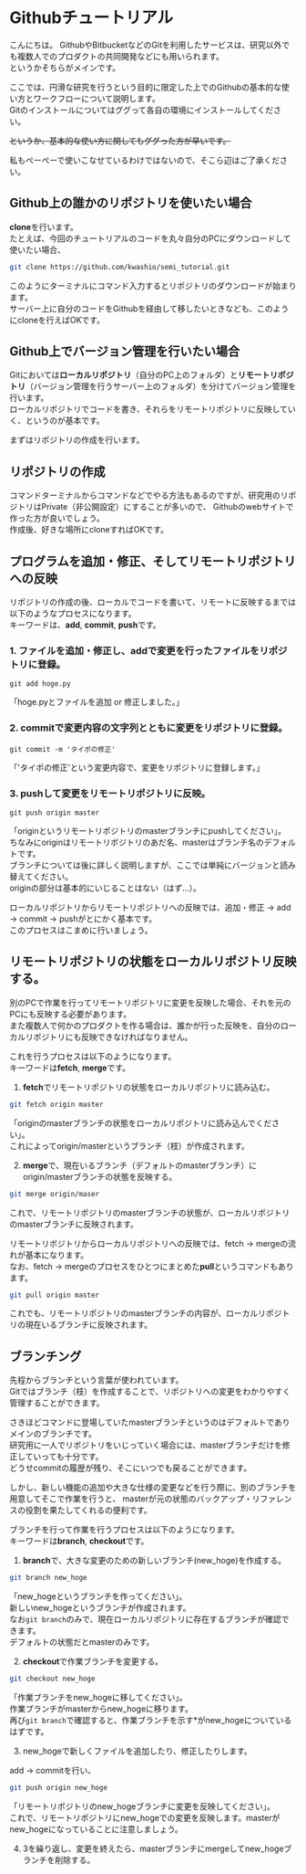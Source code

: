 # Githubチュートリアル
こんにちは。
GithubやBitbucketなどのGitを利用したサービスは、研究以外でも複数人でのプロダクトの共同開発などにも用いられます。  
というかそちらがメインです。

ここでは、円滑な研究を行うという目的に限定した上でのGithubの基本的な使い方とワークフローについて説明します。  
Gitのインストールについてはググって各自の環境にインストールしてください。

~~というか、基本的な使い方に関してもググった方が早いです。~~

私もぺーぺーで使いこなせているわけではないので、そこら辺はご了承ください。

## Github上の誰かのリポジトリを使いたい場合
**clone**を行います。  
たとえば、今回のチュートリアルのコードを丸々自分のPCにダウンロードして使いたい場合、
```bash
git clone https://github.com/kwashio/semi_tutorial.git
```
このようにターミナルにコマンド入力するとリポジトリのダウンロードが始まります。  
サーバー上に自分のコードをGithubを経由して移したいときなども、このようにcloneを行えばOKです。  


## Github上でバージョン管理を行いたい場合
Gitにおいては**ローカルリポジトリ**（自分のPC上のフォルダ）と**リモートリポジトリ**（バージョン管理を行うサーバー上のフォルダ）を分けてバージョン管理を行います。  
ローカルリポジトリでコードを書き、それらをリモートリポジトリに反映していく、というのが基本です。  

まずはリポジトリの作成を行います。

## リポジトリの作成
コマンドターミナルからコマンドなどでやる方法もあるのですが、研究用のリポジトリはPrivate（非公開設定）にすることが多いので、
Githubのwebサイトで作った方が良いでしょう。  
作成後、好きな場所にcloneすればOKです。

## プログラムを追加・修正、そしてリモートリポジトリへの反映
リポジトリの作成の後、ローカルでコードを書いて、リモートに反映するまでは以下のようなプロセスになります。  
キーワードは、**add**, **commit**, **push**です。

### 1. ファイルを追加・修正し、**add**で変更を行ったファイルをリポジトリに登録。
```
git add hoge.py
```
「hoge.pyとファイルを追加 or 修正しました。」

### 2. **commit**で変更内容の文字列とともに変更をリポジトリに登録。
```
git commit -m 'タイポの修正'
```
「'タイポの修正'という変更内容で、変更をリポジトリに登録します。」

### 3. **push**して変更をリモートリポジトリに反映。
```
git push origin master
```
「originというリモートリポジトリのmasterブランチにpushしてください」。  
ちなみにoriginはリモートリポジトリのあだ名、masterはブランチ名のデフォルトです。  
ブランチについては後に詳しく説明しますが、ここでは単純にバージョンと読み替えてください。  
originの部分は基本的にいじることはない（はず…）。

ローカルリポジトリからリモートリポジトリへの反映では、追加・修正 -> add -> commit -> pushがとにかく基本です。  
このプロセスはこまめに行いましょう。

## リモートリポジトリの状態をローカルリポジトリ反映する。
別のPCで作業を行ってリモートリポジトリに変更を反映した場合、それを元のPCにも反映する必要があります。  
また複数人で何かのプロダクトを作る場合は、誰かが行った反映を、自分のローカルリポジトリにも反映できなければなりません。  

これを行うプロセスは以下のようになります。  
キーワードは**fetch**, **merge**です。

1. **fetch**でリモートリポジトリの状態をローカルリポジトリに読み込む。
```bash
git fetch origin master
```
「originのmasterブランチの状態をローカルリポジトリに読み込んでください」。  
これによってorigin/masterというブランチ（枝）が作成されます。  

2. **merge**で、現在いるブランチ（デフォルトのmasterブランチ）にorigin/masterブランチの状態を反映する。
```bash
git merge origin/maser
```
これで、リモートリポジトリのmasterブランチの状態が、ローカルリポジトリのmasterブランチに反映されます。

リモートリポジトリからローカルリポジトリへの反映では、fetch -> mergeの流れが基本になります。  
なお、fetch -> mergeのプロセスをひとつにまとめた**pull**というコマンドもあります。
```bash
git pull origin master
```
これでも、リモートリポジトリのmasterブランチの内容が、ローカルリポジトリの現在いるブランチに反映されます。


## ブランチング
先程からブランチという言葉が使われています。  
Gitではブランチ（枝）を作成することで、リポジトリへの変更をわかりやすく管理することができます。  

さきほどコマンドに登場していたmasterブランチというのはデフォルトでありメインのブランチです。  
研究用に一人でリポジトリをいじっていく場合には、masterブランチだけを修正していっても十分です。  
どうせcommitの履歴が残り、そこにいつでも戻ることができます。  

しかし、新しい機能の追加や大きな仕様の変更などを行う際に、別のブランチを用意してそこで作業を行うと、
masterが元の状態のバックアップ・リファレンスの役割を果たしてくれるの便利です。

ブランチを行って作業を行うプロセスは以下のようになります。  
キーワードは**branch**, **checkout**です。

1. **branch**で、大きな変更のための新しいブランチ(new_hoge)を作成する。
```bash
git branch new_hoge
```
「new_hogeというブランチを作ってください」。  
新しいnew_hogeというブランチが作成されます。  
なお`git branch`のみで、現在ローカルリポジトリに存在するブランチが確認できます。  
デフォルトの状態だとmasterのみです。

2. **checkout**で作業ブランチを変更する。
```bash
git checkout new_hoge
```
「作業ブランチをnew_hogeに移してください」。  
作業ブランチがmasterからnew_hogeに移ります。  
再び`git branch`で確認すると、作業ブランチを示す*がnew_hogeについているはずです。

3. new_hogeで新しくファイルを追加したり、修正したりします。

add -> commitを行い、
```bash
git push origin new_hoge
```
「リモートリポジトリのnew_hogeブランチに変更を反映してください」。  
これで、リモートリポジトリにnew_hogeでの変更を反映します。masterがnew_hogeになっていることに注意しましょう。  

4. 3を繰り返し、変更を終えたら、masterブランチにmergeしてnew_hogeブランチを削除する。

